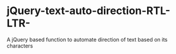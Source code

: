 # jQuery-text-auto-direction-RTL-LTR-
A jQuery based function to automate direction of text based on its characters
